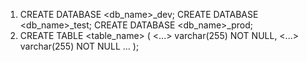 1. CREATE DATABASE <db_name>_dev; CREATE DATABASE <db_name>_test; CREATE DATABASE <db_name>_prod;
2. CREATE TABLE <table_name> (
       <...> varchar(255) NOT NULL,
       <...> varchar(255) NOT NULL
       ...
   );
